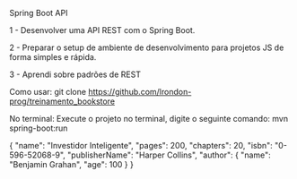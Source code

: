 
Spring Boot API




1 - Desenvolver uma API REST com o Spring Boot.

2 - Preparar o setup de ambiente de desenvolvimento para projetos JS de forma simples e rápida.

3 - Aprendi sobre padrões de  REST


Como usar:
git clone https://github.com/lrondon-prog/treinamento_bookstore

No terminal:
Execute o projeto no terminal, digite o seguinte comando: mvn spring-boot:run





{ "name": "Investidor Inteligente", "pages": 200, "chapters": 20, "isbn": "0-596-52068-9", "publisherName": "Harper Collins", "author": { "name": "Benjamin Grahan", "age": 100 } }

